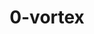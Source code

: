 ---
title: 0-vortex
github: https://github.com/0-vortex
mode: dark
transition: 3s
archetype:
  - Little Bit of Everything
---